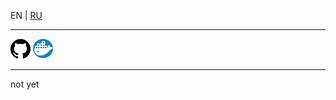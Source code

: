 EN | [RU](README.ru.md)

---

[![GitHub](/.info/github.png)](https://github.com/confido-dev/docker-nginx-pack)
[![DockerHub](/.info/docker.png)](https://hub.docker.com/repository/docker/confido/nginx-pack)

---

not yet
